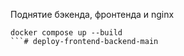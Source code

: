 Поднятие бэкенда, фронтенда и nginx
```
docker compose up --build
```# deploy-frontend-backend-main

